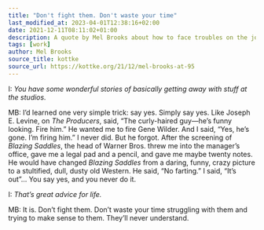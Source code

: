```yaml
---
title: "Don't fight them. Don't waste your time"
last_modified_at: 2023-04-01T12:38:16+02:00
date: 2021-12-11T08:11:02+01:00
description: A quote by Mel Brooks about how to face troubles on the job.
tags: [work]
author: Mel Brooks
source_title: kottke
source_url: https://kottke.org/21/12/mel-brooks-at-95
---
```


I: _You have some wonderful stories of basically getting away with stuff at the studios._

MB: I’d learned one very simple trick: say yes. Simply say yes. Like Joseph E. Levine, on _The Producers_, said, “The curly-haired guy—he’s funny looking. Fire him.” He wanted me to fire Gene Wilder. And I said, “Yes, he’s gone. I’m firing him.” I never did. But he forgot. After the screening of _Blazing Saddles_, the head of Warner Bros. threw me into the manager’s office, gave me a legal pad and a pencil, and gave me maybe twenty notes. He would have changed _Blazing Saddles_ from a daring, funny, crazy picture to a stultified, dull, dusty old Western. He said, “No farting.” I said, “It’s out”… You say yes, and you never do it.

I: _That’s great advice for life._

MB: It is. Don’t fight them. Don’t waste your time struggling with them and trying to make sense to them. They’ll never understand.
